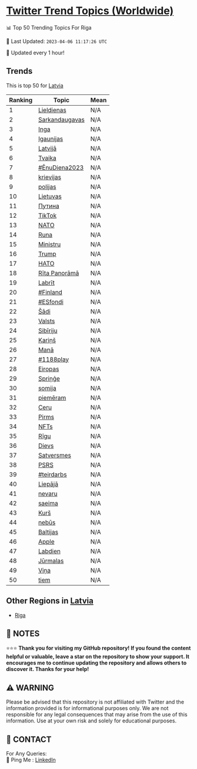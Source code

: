[Twitter Trend Topics (Worldwide)](https://github.com/ErcinDedeoglu/Twitter-Trend-Topics)
==========


📊 Top 50 Trending Topics For Riga

📆 Last Updated: `2023-04-06 11:17:26 UTC`

🔧 Updated every 1 hour!


## Trends

This is top 50 for [Latvia](</Latvia>)

| Ranking | Topic | Mean |
| ------- | ------------ | ------------ |
| 1 | [Lieldienas](http://twitter.com/search?q=Lieldienas) | N/A |
| 2 | [Sarkandaugavas](http://twitter.com/search?q=Sarkandaugavas) | N/A |
| 3 | [Inga](http://twitter.com/search?q=Inga) | N/A |
| 4 | [Igaunijas](http://twitter.com/search?q=Igaunijas) | N/A |
| 5 | [Latvijā](http://twitter.com/search?q=Latvij%c4%81) | N/A |
| 6 | [Tvaika](http://twitter.com/search?q=Tvaika) | N/A |
| 7 | [#ĒnuDiena2023](http://twitter.com/search?q=%23%c4%92nuDiena2023) | N/A |
| 8 | [krievijas](http://twitter.com/search?q=krievijas) | N/A |
| 9 | [polijas](http://twitter.com/search?q=polijas) | N/A |
| 10 | [Lietuvas](http://twitter.com/search?q=Lietuvas) | N/A |
| 11 | [Путина](http://twitter.com/search?q=%d0%9f%d1%83%d1%82%d0%b8%d0%bd%d0%b0) | N/A |
| 12 | [TikTok](http://twitter.com/search?q=TikTok) | N/A |
| 13 | [NATO](http://twitter.com/search?q=NATO) | N/A |
| 14 | [Runa](http://twitter.com/search?q=Runa) | N/A |
| 15 | [Ministru](http://twitter.com/search?q=Ministru) | N/A |
| 16 | [Trump](http://twitter.com/search?q=Trump) | N/A |
| 17 | [НАТО](http://twitter.com/search?q=%d0%9d%d0%90%d0%a2%d0%9e) | N/A |
| 18 | [Rīta Panorāmā](http://twitter.com/search?q=R%c4%abta+Panor%c4%81m%c4%81) | N/A |
| 19 | [Labrīt](http://twitter.com/search?q=Labr%c4%abt) | N/A |
| 20 | [#Finland](http://twitter.com/search?q=%23Finland) | N/A |
| 21 | [#ESfondi](http://twitter.com/search?q=%23ESfondi) | N/A |
| 22 | [Šādi](http://twitter.com/search?q=%c5%a0%c4%81di) | N/A |
| 23 | [Valsts](http://twitter.com/search?q=Valsts) | N/A |
| 24 | [Sibīriju](http://twitter.com/search?q=Sib%c4%abriju) | N/A |
| 25 | [Kariņš](http://twitter.com/search?q=Kari%c5%86%c5%a1) | N/A |
| 26 | [Manā](http://twitter.com/search?q=Man%c4%81) | N/A |
| 27 | [#1188play](http://twitter.com/search?q=%231188play) | N/A |
| 28 | [Eiropas](http://twitter.com/search?q=Eiropas) | N/A |
| 29 | [Spriņģe](http://twitter.com/search?q=Spri%c5%86%c4%a3e) | N/A |
| 30 | [somija](http://twitter.com/search?q=somija) | N/A |
| 31 | [piemēram](http://twitter.com/search?q=piem%c4%93ram) | N/A |
| 32 | [Ceru](http://twitter.com/search?q=Ceru) | N/A |
| 33 | [Pirms](http://twitter.com/search?q=Pirms) | N/A |
| 34 | [NFTs](http://twitter.com/search?q=NFTs) | N/A |
| 35 | [Rīgu](http://twitter.com/search?q=R%c4%abgu) | N/A |
| 36 | [Dievs](http://twitter.com/search?q=Dievs) | N/A |
| 37 | [Satversmes](http://twitter.com/search?q=Satversmes) | N/A |
| 38 | [PSRS](http://twitter.com/search?q=PSRS) | N/A |
| 39 | [#teirdarbs](http://twitter.com/search?q=%23teirdarbs) | N/A |
| 40 | [Liepājā](http://twitter.com/search?q=Liep%c4%81j%c4%81) | N/A |
| 41 | [nevaru](http://twitter.com/search?q=nevaru) | N/A |
| 42 | [saeima](http://twitter.com/search?q=saeima) | N/A |
| 43 | [Kurš](http://twitter.com/search?q=Kur%c5%a1) | N/A |
| 44 | [nebūs](http://twitter.com/search?q=neb%c5%abs) | N/A |
| 45 | [Baltijas](http://twitter.com/search?q=Baltijas) | N/A |
| 46 | [Apple](http://twitter.com/search?q=Apple) | N/A |
| 47 | [Labdien](http://twitter.com/search?q=Labdien) | N/A |
| 48 | [Jūrmalas](http://twitter.com/search?q=J%c5%abrmalas) | N/A |
| 49 | [Viņa](http://twitter.com/search?q=Vi%c5%86a) | N/A |
| 50 | [tiem](http://twitter.com/search?q=tiem) | N/A |



## Other Regions in [Latvia](</Latvia>)

* [Riga](</Latvia/Riga.md>)



## 📝 NOTES

⭐⭐⭐ **Thank you for visiting my GitHub repository! If you found the content helpful or valuable, leave a star on the repository to show your support. It encourages me to continue updating the repository and allows others to discover it. Thanks for your help!**


## ⚠️ WARNING

Please be advised that this repository is not affiliated with Twitter and the information provided is for informational purposes only. We are not responsible for any legal consequences that may arise from the use of this information. Use at your own risk and solely for educational purposes.


## 📨 CONTACT

 For Any Queries:  
            🏓 Ping Me : [LinkedIn](https://www.linkedin.com/in/ercindedeoglu/)
